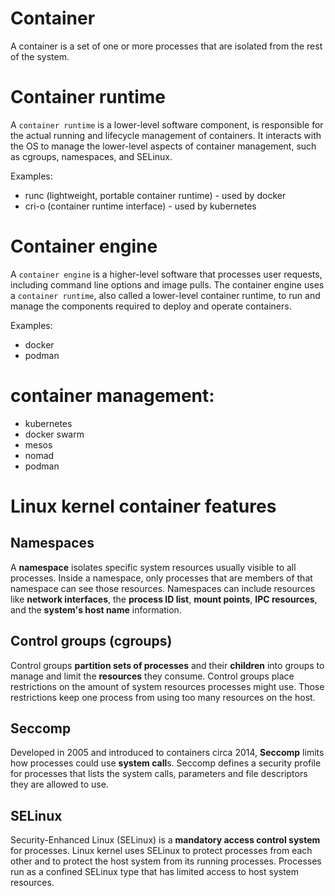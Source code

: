 # Container
A container is a set of one or more processes that are isolated from the rest of the system.

# Container runtime
A `container runtime` is a lower-level software component, is responsible for the actual running and lifecycle management of containers. It interacts with the OS to manage the lower-level aspects of container management, such as cgroups, namespaces, and SELinux.

Examples:

  * runc (lightweight, portable container runtime) - used by docker
  * cri-o (container runtime interface) - used by kubernetes

# Container engine
A `container engine` is a higher-level software that processes user requests, including command line options and image pulls. The container engine uses a `container runtime`, also called a lower-level container runtime, to run and manage the components required to deploy and operate containers.

Examples:

  * docker
  * podman

# container management:
  * kubernetes
  * docker swarm
  * mesos
  * nomad
  * podman
  
# Linux kernel container features

## Namespaces
A **namespace** isolates specific system resources usually visible to all processes. Inside a namespace, only processes that are members of that namespace can see those resources. Namespaces can include resources like **network interfaces**, the **process ID list**, **mount points**, **IPC resources**, and the **system's host name** information.

## Control groups (cgroups)
Control groups **partition sets of processes** and their **children** into groups to manage and limit the **resources** they consume. Control groups place restrictions on the amount of system resources processes might use. Those restrictions keep one process from using too many resources on the host.

## Seccomp
Developed in 2005 and introduced to containers circa 2014, **Seccomp** limits how processes could use **system call**s. Seccomp defines a security profile for processes that lists the system calls, parameters and file descriptors they are allowed to use.

## SELinux
Security-Enhanced Linux (SELinux) is a **mandatory access control system** for processes. Linux kernel uses SELinux to protect processes from each other and to protect the host system from its running processes. Processes run as a confined SELinux type that has limited access to host system resources.
